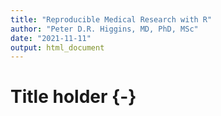 ```yaml
---
title: "Reproducible Medical Research with R"
author: "Peter D.R. Higgins, MD, PhD, MSc"
date: "2021-11-11"
output: html_document
---
```

# Title holder {-}
